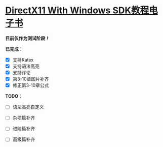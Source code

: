 # [DirectX11 With Windows SDK教程电子书](https://mkxjun.github.io/DirectX11-With-Windows-SDK-Book/)

**目前仅作为测试阶段！**

**已完成**：
- [x] 支持Katex
- [x] 支持语法高亮
- [x] 支持评论
- [x] 第3-10章图片补齐
- [x] 修正第3-10章公式

**TODO**：

- [ ] 语法高亮自定义 
- [ ] 杂项篇补齐
- [ ] 进阶篇补齐
- [ ] 高级篇补齐

